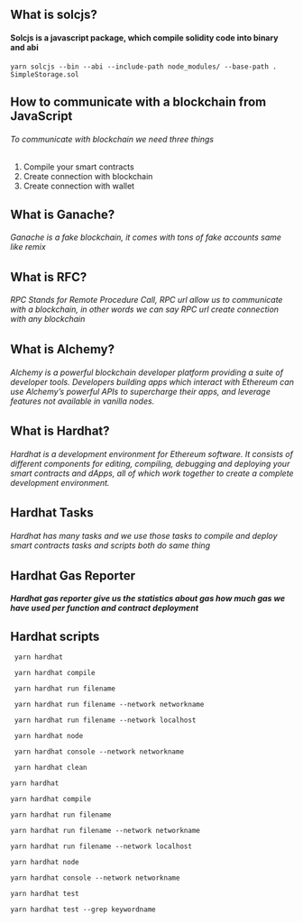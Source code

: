 ## What is solcjs?
#### Solcjs is a javascript package, which compile solidity code into binary and abi
```shell 
yarn solcjs --bin --abi --include-path node_modules/ --base-path . SimpleStorage.sol
```
## How to communicate with a blockchain from JavaScript
###### To communicate with blockchain we need three things
 1. Compile your smart contracts
2. Create connection with blockchain
3. Create connection with wallet
## What is Ganache?
###### Ganache is a fake blockchain, it comes with tons of fake accounts same like remix
## What is RFC?
###### RPC Stands for Remote Procedure Call, RPC url allow us to communicate with a blockchain, in other words we can say RPC url create connection with any blockchain
## What is Alchemy?
###### Alchemy is a powerful blockchain developer platform providing a suite of developer tools. Developers building apps which interact with Ethereum can use Alchemy’s powerful APIs to supercharge their apps, and leverage features not available in vanilla nodes.

## What is Hardhat?
###### Hardhat is a development environment for Ethereum software. It consists of different components for editing, compiling, debugging and deploying your smart contracts and dApps, all of which work together to create a complete development environment.

## Hardhat Tasks
###### Hardhat has many tasks and we use those tasks to compile and deploy smart contracts tasks and scripts both do same thing 
## Hardhat Gas Reporter
##### Hardhat gas reporter give us the statistics about gas how much gas we have used per function and contract deployment
## Hardhat scripts
```shell
 yarn hardhat 
 ```
```shell
 yarn hardhat compile 
 ```
```shell
 yarn hardhat run filename 
 ```
```shell
 yarn hardhat run filename --network networkname 
 ```
```shell
 yarn hardhat run filename --network localhost 
```
```shell
 yarn hardhat node 
```
```shell
 yarn hardhat console --network networkname 
```
```shell 
 yarn hardhat clean
```
```shell
yarn hardhat 
```
```shell
yarn hardhat compile 
```
```shell
yarn hardhat run filename 
```
```shell
yarn hardhat run filename --network networkname 
```
```shell
yarn hardhat run filename --network localhost 
```
```shell
yarn hardhat node 
```
```shell
yarn hardhat console --network networkname 
```
```shell
yarn hardhat test
```
```shell
yarn hardhat test --grep keywordname
```

